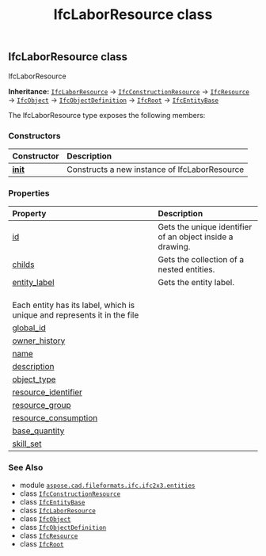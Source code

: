 ﻿---
title: IfcLaborResource class
second_title: Aspose.CAD for Python via .NET API References
description: 
type: docs
weight: 2860
url: /python-net/aspose.cad.fileformats.ifc.ifc2x3.entities/ifclaborresource/
is_root: false
---

## IfcLaborResource class

IfcLaborResource



**Inheritance:** [`IfcLaborResource`](/cad/python-net/aspose.cad.fileformats.ifc.ifc2x3.entities/ifclaborresource) → 
[`IfcConstructionResource`](/cad/python-net/aspose.cad.fileformats.ifc.ifc2x3.entities/ifcconstructionresource) → 
[`IfcResource`](/cad/python-net/aspose.cad.fileformats.ifc.ifc2x3.entities/ifcresource) → 
[`IfcObject`](/cad/python-net/aspose.cad.fileformats.ifc.ifc2x3.entities/ifcobject) → 
[`IfcObjectDefinition`](/cad/python-net/aspose.cad.fileformats.ifc.ifc2x3.entities/ifcobjectdefinition) → 
[`IfcRoot`](/cad/python-net/aspose.cad.fileformats.ifc.ifc2x3.entities/ifcroot) → 
[`IfcEntityBase`](/cad/python-net/aspose.cad.fileformats.ifc/ifcentitybase)



The IfcLaborResource type exposes the following members:

### Constructors
| Constructor | Description |
| :- | :- |
| [__init__](/cad/python-net/aspose.cad.fileformats.ifc.ifc2x3.entities/ifclaborresource/__init__/#) | Constructs a new instance of IfcLaborResource |


### Properties
| Property | Description |
| :- | :- |
| [id](/cad/python-net/aspose.cad.fileformats.ifc.ifc2x3.entities/ifclaborresource/id) | Gets the unique identifier of an object inside a drawing. |
| [childs](/cad/python-net/aspose.cad.fileformats.ifc.ifc2x3.entities/ifclaborresource/childs) | Gets the collection of a nested entities. |
| [entity_label](/cad/python-net/aspose.cad.fileformats.ifc.ifc2x3.entities/ifclaborresource/entity_label) | Gets the entity label.<br/>Each entity has its label, which is unique and represents it in the file |
| [global_id](/cad/python-net/aspose.cad.fileformats.ifc.ifc2x3.entities/ifclaborresource/global_id) |  |
| [owner_history](/cad/python-net/aspose.cad.fileformats.ifc.ifc2x3.entities/ifclaborresource/owner_history) |  |
| [name](/cad/python-net/aspose.cad.fileformats.ifc.ifc2x3.entities/ifclaborresource/name) |  |
| [description](/cad/python-net/aspose.cad.fileformats.ifc.ifc2x3.entities/ifclaborresource/description) |  |
| [object_type](/cad/python-net/aspose.cad.fileformats.ifc.ifc2x3.entities/ifclaborresource/object_type) |  |
| [resource_identifier](/cad/python-net/aspose.cad.fileformats.ifc.ifc2x3.entities/ifclaborresource/resource_identifier) |  |
| [resource_group](/cad/python-net/aspose.cad.fileformats.ifc.ifc2x3.entities/ifclaborresource/resource_group) |  |
| [resource_consumption](/cad/python-net/aspose.cad.fileformats.ifc.ifc2x3.entities/ifclaborresource/resource_consumption) |  |
| [base_quantity](/cad/python-net/aspose.cad.fileformats.ifc.ifc2x3.entities/ifclaborresource/base_quantity) |  |
| [skill_set](/cad/python-net/aspose.cad.fileformats.ifc.ifc2x3.entities/ifclaborresource/skill_set) |  |



### See Also
* module [`aspose.cad.fileformats.ifc.ifc2x3.entities`](..)
* class [`IfcConstructionResource`](/cad/python-net/aspose.cad.fileformats.ifc.ifc2x3.entities/ifcconstructionresource)
* class [`IfcEntityBase`](/cad/python-net/aspose.cad.fileformats.ifc/ifcentitybase)
* class [`IfcLaborResource`](/cad/python-net/aspose.cad.fileformats.ifc.ifc2x3.entities/ifclaborresource)
* class [`IfcObject`](/cad/python-net/aspose.cad.fileformats.ifc.ifc2x3.entities/ifcobject)
* class [`IfcObjectDefinition`](/cad/python-net/aspose.cad.fileformats.ifc.ifc2x3.entities/ifcobjectdefinition)
* class [`IfcResource`](/cad/python-net/aspose.cad.fileformats.ifc.ifc2x3.entities/ifcresource)
* class [`IfcRoot`](/cad/python-net/aspose.cad.fileformats.ifc.ifc2x3.entities/ifcroot)
